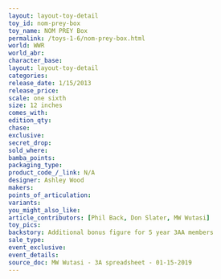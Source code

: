 ```yaml
---
layout: layout-toy-detail 
toy_id: nom-prey-box
toy_name: NOM PREY Box
permalink: /toys-1-6/nom-prey-box.html
world: WWR
world_abr: 
character_base: 
layout: layout-toy-detail
categories: 
release_date: 1/15/2013
release_price: 
scale: one sixth
size: 12 inches
comes_with: 
edition_qty: 
chase: 
exclusive: 
secret_drop: 
sold_where: 
bamba_points: 
packaging_type: 
product_code_/_link: N/A
designer: Ashley Wood
makers: 
points_of_articulation: 
variants: 
you_might_also_like: 
article_contributors: [Phil Back, Don Slater, MW Wutasi]
toy_pics: 
backstory: Additional bonus figure for 5 year 3AA members
sale_type: 
event_exclusive: 
event_details: 
source_doc: MW Wutasi - 3A spreadsheet - 01-15-2019
---
```


